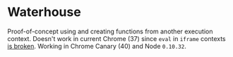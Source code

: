 # Waterhouse

Proof-of-concept using and creating functions from another execution context. Doesn't work in current Chrome (37) since `eval` in `iframe` contexts [is broken](https://code.google.com/p/chromium/issues/detail?id=412173). Working in Chrome Canary (40) and Node `0.10.32`.
